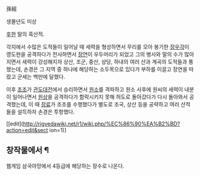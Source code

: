 孫經

생몰년도 미상

[후한](%ED%9B%84%ED%95%9C.md) 말의 흑산적.

각지에서 수많은 도적들이 일어날 때 세력을 형성하면서 무리를 모아 봉기한
[장우각](%EC%9E%A5%EC%9A%B0%EA%B0%81.md)이 영도현을 공격하다가 전사하면서
[장연](%EC%9E%A5%EC%97%B0.md)이 우두머리가 되었고 그의 병사와 말의 수가 많아지면서 세력이 강성해지자 상산, 조군,
중산, 상당, 하내의 여러 산과 계곡의 도적들과 통했는데, 손경은 그 지역 중 하나에 해당하는 소두목으로 있다가 부하를 이끌고 장연을 따랐고
군세는 백만에 달했다.

이후 [조조](%EC%A1%B0%EC%A1%B0#s-1.md)가
[관도대전](%EA%B4%80%EB%8F%84%EB%8C%80%EC%A0%84.md)에서 승리하면서
[원소](%EC%9B%90%EC%86%8C%28%EC%82%BC%EA%B5%AD%EC%A7%80%29.md)를 격파하고 원소 사후에
원씨의 세력이 내분이 일어나면서 [원상](%EC%9B%90%EC%83%81.md)을 공격하다가 함락시키지 못해 허도로 돌아갔다가 다시
돌아와서 공격했는데, 이 때 [장료](%EC%9E%A5%EB%A3%8C.md)가 조조를 수행했다가 별도로 조국, 상산 등을 공략하고
여러 산적들을 설득하자 손경은 투항했다.

[[edit](http://rigvedawiki.net/r1/wiki.php/%EC%86%90%EA%B2%BD?action=edit&sect
ion=1)]

## 창작물에서 ¶

웹게임 삼국야망에서 4등급에 해당하는 장수로 나온다.

